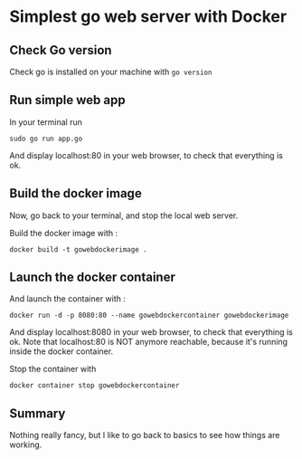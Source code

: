 # Simplest go web server with Docker

## Check Go version

Check go is installed on your machine with `go version`

## Run simple web app


In your terminal run

```shell
sudo go run app.go
```

And display localhost:80 in your web browser, to check that everything is ok.

## Build the docker image

Now, go back to your terminal, and stop the local web server.

Build the docker image with :

```shell
docker build -t gowebdockerimage .
```

## Launch the docker container

And launch the container with  :

```shell
docker run -d -p 8080:80 --name gowebdockercontainer gowebdockerimage
```

And display localhost:8080 in your web browser, to check that everything is ok.
Note that localhost:80 is NOT anymore reachable, because it's running inside the docker container.

Stop the container with

```shell
docker container stop gowebdockercontainer
```

## Summary

Nothing really fancy, but I like to go back to basics to see how things are working.